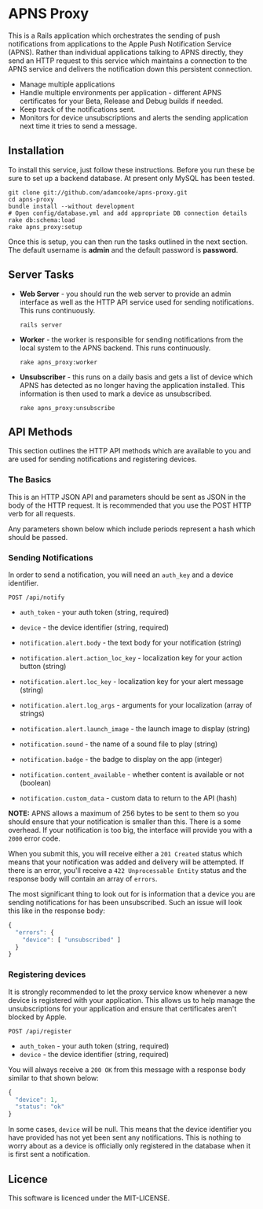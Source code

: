 # APNS Proxy

This is a Rails application which orchestrates the sending of push notifications
from applications to the Apple Push Notification Service (APNS). Rather than 
individual applications talking to APNS directly, they send an HTTP request to
this service which maintains a connection to the APNS service and delivers
the notification down this persistent connection.

* Manage multiple applications
* Handle multiple environments per application - different APNS certificates
  for your Beta, Release and Debug builds if needed.
* Keep track of the notifications sent.
* Monitors for device unsubscriptions and alerts the sending application next
  time it tries to send a message.

## Installation

To install this service, just follow these instructions. Before you run these
be sure to set up a backend database. At present only MySQL has been tested.

```
git clone git://github.com/adamcooke/apns-proxy.git
cd apns-proxy
bundle install --without development
# Open config/database.yml and add appropriate DB connection details
rake db:schema:load
rake apns_proxy:setup
```

Once this is setup, you can then run the tasks outlined in the next section.
The default username is **admin** and the default password is **password**.

## Server Tasks

* **Web Server** - you should run the web server to provide an admin interface
  as well as the HTTP API service used for sending notifications. This runs
  continuously.
  
  ```
  rails server
  ```
  
* **Worker** - the worker is responsible for sending notifications from the 
  local system to the APNS backend. This runs continuously.
  
  ```
  rake apns_proxy:worker
  ```

* **Unsubscriber** - this runs on a daily basis and gets a list of device 
  which APNS has detected as no longer having the application installed. This
  information is then used to mark a device as unsubscribed.
  
  ```
  rake apns_proxy:unsubscribe
  ```

## API Methods

This section outlines the HTTP API methods which are available to you and are
used for sending notifications and registering devices.

### The Basics

This is an HTTP JSON API and parameters should be sent as JSON in the body of
the HTTP request. It is recommended that you use the POST HTTP verb for all
requests.

Any parameters shown below which include periods represent a hash which should
be passed.

### Sending Notifications

In order to send a notification, you will need an `auth_key` and a device
identifier.

```
POST /api/notify
```

* `auth_token` - your auth token (string, required)
* `device` - the device identifier (string, required)

* `notification.alert.body` - the text body for your notification (string)
* `notification.alert.action_loc_key` - localization key for your action button (string)
* `notification.alert.loc_key` - localization key for your alert message (string)
* `notification.alert.log_args` - arguments for your localization (array of strings)
* `notification.alert.launch_image` - the launch image to display (string)
* `notification.sound` - the name of a sound file to play (string)
* `notification.badge` - the badge to display on the app (integer)
* `notification.content_available` - whether content is available or not (boolean)
* `notification.custom_data` - custom data to return to the API (hash)

**NOTE:** APNS allows a maximum of 256 bytes to be sent to them so you should
ensure that your notification is smaller than this. There is a some overhead.
If your notification is too big, the interface will provide you with a `2000`
error code.

When you submit this, you will receive either a `201 Created` status which
means that your notification was added and delivery will be attempted. If there
is an error, you'll receive a `422 Unprocessable Entity` status and the response
body will contain an array of `errors`. 

The most significant thing to look out for is information that a device you
are sending notifications for has been unsubscribed. Such an issue will look 
this like in the response body:

```javascript
{
  "errors": {
    "device": [ "unsubscribed" ]
  }
}
```

### Registering devices

It is strongly recommended to let the proxy service know whenever a new device
is registered with your application. This allows us to help manage the
unsubscriptions for your application and ensure that certificates aren't
blocked by Apple.

```
POST /api/register
```

* `auth_token` - your auth token (string, required)
* `device` - the device identifier (string, required)

You will always receive a `200 OK` from this message with a response body 
similar to that shown below:

```javascript
{
  "device": 1,
  "status": "ok"
}
```

In some cases, `device` will be null. This means that the device identifier 
you have provided has not yet been sent any notifications. This is nothing
to worry about as a device is officially only registered in the database when
it is first sent a notification.

## Licence

This software is licenced under the MIT-LICENSE.

